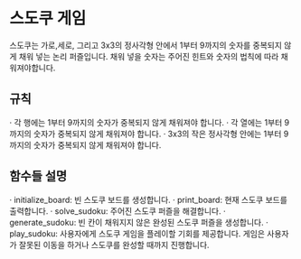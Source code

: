 # 스도쿠 게임
스도쿠는 가로,세로, 그리고 3x3의 정사각형 안에서 1부터 9까지의 숫자를 중복되지 않게 채워 넣는 논리 퍼즐입니다. 채워 넣을 숫자는 주어진 힌트와 숫자의 법칙에 따라 채워져야합니다.

## 규칙
· 각 행에는 1부터 9까지의 숫자가 중복되지 않게 채워져야 합니다.
· 각 열에는 1부터 9까지의 숫자가 중복되지 않게 채워져야 합니다.
· 3x3의 작은 정사각형 안에는 1부터 9까지의 숫자가 중복되지 않게 채워져야 합니다.

## 함수들 설명
· initialize_board: 빈 스도쿠 보드를 생성합니다.
· print_board: 현재 스도쿠 보드를 출력합니다.
· solve_sudoku: 주어진 스도쿠 퍼즐을 해결합니다.
· generate_sudoku: 빈 칸이 채워지지 않은 완성된 스도쿠 퍼즐을 생성합니다.
· play_sudoku: 사용자에게 스도쿠 게임을 플레이할 기회를 제공합니다. 게임은 사용자가 잘못된 이동을 하거나 스도쿠를 완성할 때까지 진행합니다.

